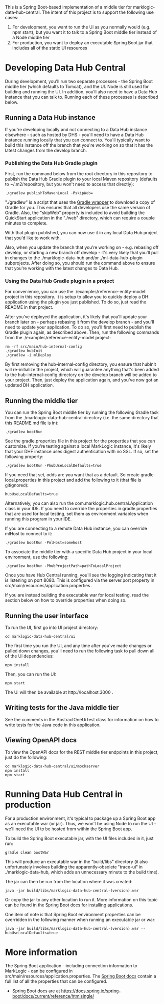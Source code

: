This is a Spring Boot-based implementation of a middle tier for marklogic-data-hub-central. The intent of this project is to support the following use 
cases:

1. For development, you want to run the UI as you normally would (e.g. npm start), but you want it to talk to a Spring 
Boot middle tier instead of a Node middle tier
1. For production, you want to deploy an executable Spring Boot jar that includes all of the static UI resources


# Developing Data Hub Central

During development, you'll run two separate processes - the Spring Boot middle tier (which defaults to Tomcat), and 
the UI. Node is still used for building and running the UI. In addition, you'll also need to have a Data Hub instance 
that you can talk to. Running each of these processes is described below. 

## Running a Data Hub instance

If you're developing locally and not connecting to a Data Hub instance elsewhere - such as hosted by DHS - you'll need 
to have a Data Hub instance running locally that you can connect to. You'll typically want to build this instance off 
the branch that you're working on so that it has the latest changes from the develop branch. 

### Publishing the Data Hub Gradle plugin 

First, run the command below from the root directory in this repository to publish the Data Hub Gradle plugin to your local 
Maven repository (defaults to ~/.m2/repository, but you won't need to access that directly):

    ./gradlew publishToMavenLocal -PskipWeb=

"./gradlew" is a script that uses the [Gradle wrapper](https://docs.gradle.org/current/userguide/gradle_wrapper.html) to 
download a copy of Gradle for you. This ensures that all developers use the same version of Gradle. Also, the "skipWeb" 
property is included to avoid building the QuickStart application in the "./web" directory, which can require a couple minutes to complete.

With that plugin published, you can now use it in any local Data Hub project that you'd like to work with. 
 
Also, when you update the branch that you're working on - e.g. rebasing off develop, or starting a new branch off develop - 
it's very likely that you'll pull in changes to the ./marklogic-data-hub and/or ./ml-data-hub-plugin subprojects. After 
doing so, you should run the command above to ensure that you're working with the latest changes to Data Hub.

### Using the Data Hub Gradle plugin in a project

For convenience, you can use the ./examples/reference-entity-model project in this repository. It is setup to allow you to
quickly deploy a DH application using the plugin you just published. To do so, just read the README in that project. 

After you've deployed the application, it's likely that you'll update your branch later on - perhaps rebasing it from 
the develop branch - and you'll need to update your application. To do so, you'll first need to publish the Gradle 
plugin again, as described above. Then, run the following commands from the ./examples/reference-entity-model project:

    rm -rf src/main/hub-internal-config
    ./gradlew hubInit
    ./gradlew -i mlDeploy 

By first removing the hub-internal-config directory, you ensure that hubInit will re-initialize the project, which 
will guarantee anything that's been added to the hub-internal-config directory on the develop branch will be added to 
your project. Then, just deploy the application again, and you've now got an updated DH application. 

## Running the middle tier

You can run the Spring Boot middle tier by running the following Gradle task from the ./marklogic-data-hub-central directory (i.e. 
the same directory that this README.md file is in):

    ./gradlew bootRun

See the gradle.properties file in this project for the properties that you can customize. If you're testing against a 
local MarkLogic instance, it's likely that your DHF instance uses digest authentication with no SSL. If so, set the 
following property:

    ./gradlew bootRun -PhubUseLocalDefaults=true

If you need that set, odds are you want that as a default. So create gradle-local.properties in this project and add 
the following to it (that file is gitignored):

    hubUseLocalDefaults=true

Alternatively, you can also run the com.marklogic.hub.central.Application class in your IDE. If you need to override 
the properties in gradle.properties that are used for local testing, set them as environment variables when running
this program in your IDE. 

If you are connecting to a remote Data Hub instance, you can override mlHost to connect to it:

    ./gradlew bootRun -PmlHost=somehost

To associate the middle tier with a specific Data Hub project in your local environment, use the following:

    ./gradlew bootRun -PhubProjectPath=pathToLocalProject

Once you have Hub Central running, you'll see the logging indicating that it is listening on port 8080. This is 
configured via the server.port property in src/main/resources/application.properties . 

If you are instead building the executable war for local testing, read the section below on how to override properties
when doing so.

## Running the user interface

To run the UI, first go into UI project directory:

    cd marklogic-data-hub-central/ui

The first time you run the UI, and any time after you've made changes or pulled down changes, you'll need to run 
the following task to pull down all of the UI dependencies:

    npm install

Then, you can run the UI:

    npm start

The UI will then be available at http://localhost:3000 . 

## Writing tests for the Java middle tier

See the comments in the AbstractOneUiTest class for information on how to write tests for the Java code in this application.

## Viewing OpenAPI docs

To view the OpenAPI docs for the REST middle tier endpoints in this project, just do the following:

    cd marklogic-data-hub-central/ui/mockserver
    npm install
    npm start

# Running Data Hub Central in production 

For a production environment, it's typical to package up a Spring Boot app as an executable war (or jar). Thus, we won't be 
using Node to run the UI - we'll need the UI to be hosted from within the Spring Boot app. 

To build the Spring Boot executable jar, with the UI files included in it, just run:

    gradle clean bootWar

This will produce an executable war in the "build/libs" directory (it also unfortunately involves building the 
apparently-obsolete "trace-ui" in ./marklogic-data-hub, which adds an unnecessary minute to the build time). 

The jar can then be run from the location where it was created:

    java -jar build/libs/marklogic-data-hub-central-(version).war
    
Or copy the jar to any other location to run it. More information on this topic can be found in the 
[Spring Boot docs for installing applications](https://docs.spring.io/spring-boot/docs/current/reference/html/deployment-install.html).

One item of note is that Spring Boot environment properties can be overridden in the following manner when running an 
executable jar or war:

    java -jar build/libs/marklogic-data-hub-central-(version).war --hubUseLocalDefaults=true

# More information

The Spring Boot application - including connection information to MarkLogic - can be configured in 
src/main/resources/application.properties. The [Spring Boot docs](https://docs.spring.io/spring-boot/docs/current/reference/html/common-application-properties.html) 
contain a full list of all the properties that can be configured.

- Spring Boot docs are at https://docs.spring.io/spring-boot/docs/current/reference/htmlsingle/ 
